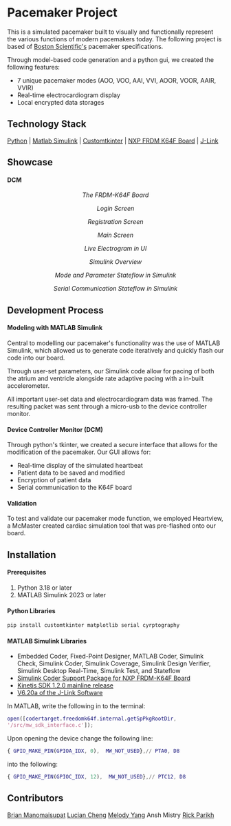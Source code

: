 # Pacemaker Project
This is a simulated pacemaker built to visually and functionally represent the various functions of modern pacemakers today. The following project is based of [Boston Scientific's](https://www.bostonscientific.com/en-US/Home.html) pacemaker specifications. 

Through model-based code generation and a python gui, we created the following features:
- 7 unique pacemaker modes (AOO, VOO, AAI, VVI, AOOR, VOOR, AAIR, VVIR)
- Real-time electrocardiogram display
- Local encrypted data storages     

## Technology Stack
[Python](https://www.python.org/) | [Matlab Simulink](https://www.mathworks.com/products/simulink.html) | [Customtkinter](https://customtkinter.tomschimansky.com/) | [NXP FRDM K64F Board](https://www.nxp.com/design/design-center/development-boards/freedom-development-boards/mcu-boards/freedom-development-platform-for-kinetis-k64-k63-and-k24-mcus:FRDM-K64F) | [J-Link](https://www.segger.com/downloads/jlink/)

## Showcase 
#### DCM
<p align="center">
  <img src="Images\K64F-Board.jpg" alt="" />
  <br>
  <em>The FRDM-K64F Board</em>
</p>
<p align="center">
  <img src="Images\Login-Screen.jpg" alt="" />
  <br>
  <em>Login Screen</em>
</p>
<p align="center">
  <img src="Images\Reg-Screen.jpg" alt="" />
  <br>
  <em>Registration Screen</em>
</p>
<p align="center">
  <img src="Images\Main-Screen.jpg" alt="" />
  <br>
  <em>Main Screen</em>
</p>
<p align="center">
  <img src="Images\Electrogram.jpg" alt="" />
  <br>
  <em>Live Electrogram in UI</em>
</p>

<p align="center">
  <img src="Images\Simulink_Overview.jpg" alt="" />
  <br>
  <em>Simulink Overview</em>
</p>
<p align="center">
  <img src="Images\Mode_Parameter_Stateflow.jpg" alt="" />
  <br>
  <em>Mode and Parameter Stateflow in Simulink</em>
</p>
<p align="center">
  <img src="Images\Serial_Comm.jpg" alt="" />
  <br>
  <em>Serial Communication Stateflow in Simulink</em>
</p>


## Development Process
#### Modeling with MATLAB Simulink
Central to modelling our pacemaker's functionality was the use of MATLAB Simulink, which allowed us to generate code iteratively and quickly flash our code into our board. 

Through user-set parameters, our Simulink code allow for pacing of both the atrium and ventricle alongside rate adaptive pacing with a in-built accelerometer. 

All important user-set data and electrocardiogram data was framed. The resulting packet was sent through a micro-usb to the device controller monitor.  
#### Device Controller Monitor (DCM)
Through python's tkinter, we created a secure interface that allows for the modification of the pacemaker. Our GUI allows for:
- Real-time display of the simulated heartbeat
- Patient data to be saved and modified
- Encryption of patient data
- Serial communication to the K64F board

#### Validation
To test and validate our pacemaker mode function, we employed Heartview, a McMaster created cardiac simulation tool that was pre-flashed onto our board.

## Installation
#### Prerequisites
1. Python 3.18 or later
2. MATLAB Simulink 2023 or later

#### Python Libraries 
```bash
pip install customtkinter matplotlib serial cyrptography 
```

#### MATLAB Simulink Libraries
- Embedded Coder, Fixed-Point Designer, MATLAB Coder, Simulink Check, Simulink Coder, Simulink Coverage, Simulink Design Verifier, Simulink Desktop Real-Time, Simulink Test, and Stateflow
- [Simulink Coder Support Package for NXP FRDM-K64F Board](https://www.mathworks.com/matlabcentral/fileexchange/55318-simulink-coder-support-package-for-nxp-frdm-k64f-board#:~:text=Simulink%C2%AE%20Coder%E2%84%A2%20Support,K64F%20peripherals%20and%20communication%20interfaces.)
- [Kinetis SDK 1.2.0 mainline release](https://www.nxp.com/design/design-center/designs/software-development-kit-for-kinetis-mcus:KINETIS-SDK)
- [V6.20a of the J-Link Software](https://www.segger.com/downloads/jlink/)

In MATLAB, write the following in to the terminal:
```matlab
open([codertarget.freedomk64f.internal.getSpPkgRootDir,
'/src/mw_sdk_interface.c']);
```
Upon opening the device change the following line:
```matlab
{ GPIO_MAKE_PIN(GPIOA_IDX, 0),  MW_NOT_USED},// PTA0, D8
```
into the following:
```matlab
{ GPIO_MAKE_PIN(GPIOC_IDX, 12),  MW_NOT_USED},// PTC12, D8
```


## Contributors
[Brian Manomaisupat](https://www.linkedin.com/in/brian-mano/)
[Lucian Cheng](https://www.linkedin.com/in/luciancheng/)
[Melody Yang](https://www.linkedin.com/in/mai-melody-yang/)
Ansh Mistry
[Rick Parikh](https://www.linkedin.com/in/rickparikh/)
